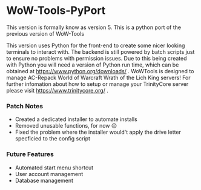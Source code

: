 # WoW-Tools-PyPort 
This version is formally know as version 5. This is a python port of the previous version of WoW-Tools

This version uses Python for the front-end to create some nicer looking terminals to interact with. The backend is still powered by batch scripts just to ensure no problems with permission issues. Due to this being created with Python you will need a version of Python run time, which can be obtained at https://www.python.org/downloads/ . WoWTools is designed to manage AC-Repack World of Warcraft Wrath of the Lich King servers! For further infomation about how to setup or manage your TrinityCore server please visit https://www.trinitycore.org/ .

### Patch Notes

- Created a dedicated installer to automate installs
- Removed unusable functions, for now 😉
- Fixed the problem where the installer would't apply the drive letter specficied to the config script

### Future Features

- Automated start menu shortcut
- User account management
- Database management

